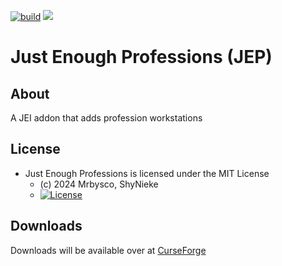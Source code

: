 [![build](https://github.com/Mrbysco/JustEnoughProfessions/actions/workflows/build.yml/badge.svg)](https://github.com/Mrbysco/JustEnoughProfessions/actions/workflows/build.yml) [![](http://cf.way2muchnoise.eu/versions/417645.svg)](https://www.curseforge.com/minecraft/mc-mods/just-enough-professions-jep)
# Just Enough Professions (JEP) #

## About ##
A JEI addon that adds profession workstations

## License ##
* Just Enough Professions is licensed under the MIT License
  - (c) 2024 Mrbysco, ShyNieke
  - [![License](https://img.shields.io/badge/License-MIT-red.svg?style=flat)](http://opensource.org/licenses/MIT)

## Downloads ##
Downloads will be available over at [CurseForge](https://www.curseforge.com/minecraft/mc-mods/just-enough-professions-jep)
